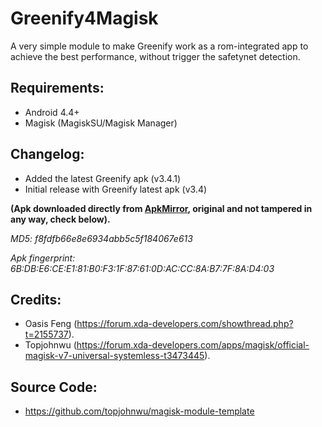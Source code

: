 # Greenify4Magisk
A very simple module to make Greenify work as a rom-integrated app to achieve the best performance, without trigger the safetynet detection.

## Requirements:
* Android 4.4+
* Magisk (MagiskSU/Magisk Manager)

## Changelog:
- Added the latest Greenify apk (v3.4.1)
- Initial release with Greenify latest apk (v3.4)

**(Apk downloaded directly from [ApkMirror](http://www.apkmirror.com/apk/oasis-feng/greenify/ "Greenify's apkmirror page"), original and not tampered in any way, check below).**

_MD5: f8fdfb66e8e6934abb5c5f184067e613_

_Apk fingerprint: 6B:DB:E6:CE:E1:81:B0:F3:1F:87:61:0D:AC:CC:8A:B7:7F:8A:D4:03_

## Credits:
* Oasis Feng (https://forum.xda-developers.com/showthread.php?t=2155737).
* Topjohnwu (https://forum.xda-developers.com/apps/magisk/official-magisk-v7-universal-systemless-t3473445).

## Source Code:
* https://github.com/topjohnwu/magisk-module-template
